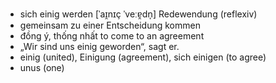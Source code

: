 
- sich einig werden	[ˈaɪ̯nɪç ˈveːɐ̯dn̩]	Redewendung (reflexiv)	
- gemeinsam zu einer Entscheidung kommen	
- đồng ý, thống nhất	to come to an agreement	
- „Wir sind uns einig geworden“, sagt er.	
- einig (united), Einigung (agreement), sich einigen (to agree)	
- unus (one)